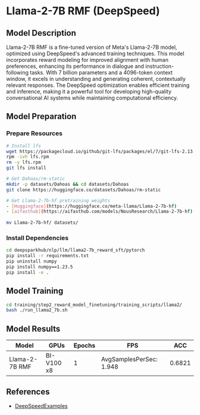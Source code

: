 # Llama-2-7B RMF (DeepSpeed)

## Model Description

Llama-2-7B RMF is a fine-tuned version of Meta's Llama-2-7B model, optimized using DeepSpeed's advanced training
techniques. This model incorporates reward modeling for improved alignment with human preferences, enhancing its
performance in dialogue and instruction-following tasks. With 7 billion parameters and a 4096-token context window, it
excels in understanding and generating coherent, contextually relevant responses. The DeepSpeed optimization enables
efficient training and inference, making it a powerful tool for developing high-quality conversational AI systems while
maintaining computational efficiency.

## Model Preparation

### Prepare Resources

```sh
# Install lfs
wget https://packagecloud.io/github/git-lfs/packages/el/7/git-lfs-2.13.2-1.el7.x86_64.rpm/download -O lfs.rpm
rpm -ivh lfs.rpm
rm -y lfs.rpm
git lfs install

# Get Dahoas/rm-static
mkdir -p datasets/Dahoas && cd datasets/Dahoas
git clone https://huggingface.co/datasets/Dahoas/rm-static

# Get Llama-2-7b-hf pretraining weights 
- [Huggingface](https://huggingface.co/meta-llama/Llama-2-7b-hf)
- [aifasthub](https://aifasthub.com/models/NousResearch/Llama-2-7b-hf)
 
mv Llama-2-7b-hf/ datasets/
```

### Install Dependencies

```sh
cd deepsparkhub/nlp/llm/llama2-7b_reward_sft/pytorch
pip install -r requirements.txt
pip uninstall numpy
pip install numpy==1.23.5
pip install -e .
```

## Model Training

```sh
cd training/step2_reward_model_finetuning/training_scripts/llama2/
bash ./run_llama2_7b.sh
```

## Model Results

| Model          | GPUs       | Epochs | FPS                     | ACC    |
|----------------|------------|--------|-------------------------|--------|
| Llama-2-7B RMF | BI-V100 x8 | 1      | AvgSamplesPerSec: 1.948 | 0.6821 |

## References

- [DeepSpeedExamples](https://github.com/microsoft/DeepSpeedExamples/tree/master/applications/DeepSpeed-Chat)
